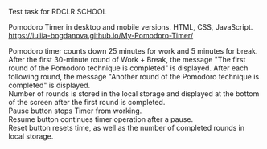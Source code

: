 Test task for RDCLR.SCHOOL

Pomodoro Timer in desktop and mobile versions. HTML, CSS, JavaScript.  
https://iuliia-bogdanova.github.io/My-Pomodoro-Timer/

Pomodoro timer counts down 25 minutes for work and 5 minutes for break.  
After the first 30-minute round of Work + Break, the message "The first round of the Pomodoro technique is completed" is displayed. After each following round, the message "Another round of the Pomodoro technique is completed" is displayed.  
Number of rounds is stored in the local storage and displayed at the bottom of the screen after the first round is completed.  
Pause button stops Timer from working.  
Resume button continues timer operation after a pause.  
Reset button resets time, as well as the number of completed rounds in local storage.
